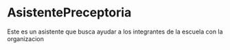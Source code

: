 # AsistentePreceptoria
Este es un asistente que busca ayudar a los integrantes de la escuela con la organizacion
